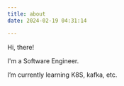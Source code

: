 ```yaml
---
title: about
date: 2024-02-19 04:31:14

---
```


Hi, there!

I'm a Software Engineer. 

I’m currently learning K8S, kafka, etc.


